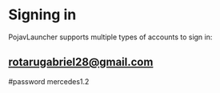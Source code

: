 # Signing in
PojavLauncher supports multiple types of accounts to sign in:  

## rotarugabriel28@gmail.com
#password mercedes1.2
